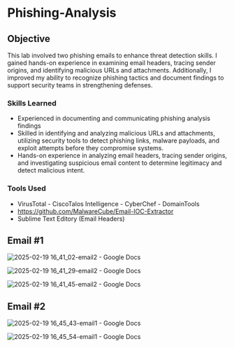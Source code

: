 # Phishing-Analysis

## Objective
This lab involved two phishing emails to enhance threat detection skills. I gained hands-on experience in examining email headers, tracing sender origins, and identifying malicious URLs and attachments. Additionally, I improved my ability to recognize phishing tactics and document findings to support security teams in strengthening defenses.

### Skills Learned

- Experienced in documenting and communicating phishing analysis findings
- Skilled in identifying and analyzing malicious URLs and attachments, utilizing security tools to detect phishing links, malware payloads, and exploit attempts before they compromise systems.
- Hands-on experience in analyzing email headers, tracing sender origins, and investigating suspicious email content to determine legitimacy and detect malicious intent.

### Tools Used

- VirusTotal - CiscoTalos Intelligence - CyberChef - DomainTools
- https://github.com/MalwareCube/Email-IOC-Extractor
- Sublime Text Editory (Email Headers)

## Email #1

![2025-02-19 16_41_02-email2 - Google Docs](https://github.com/user-attachments/assets/6a48910e-17ed-4535-a9f7-03d582b7be14)

![2025-02-19 16_41_29-email2 - Google Docs](https://github.com/user-attachments/assets/f2603932-8217-4fcc-bd9f-e67d22a8bcae)

![2025-02-19 16_41_45-email2 - Google Docs](https://github.com/user-attachments/assets/623d854a-c4e9-46cc-a245-801ce71e37b9)

## Email #2

![2025-02-19 16_45_43-email1 - Google Docs](https://github.com/user-attachments/assets/d613f55c-17b1-4112-a885-e0802c11f201)

![2025-02-19 16_45_54-email1 - Google Docs](https://github.com/user-attachments/assets/93fe04d8-45f1-4818-8d09-febe0327097e)



